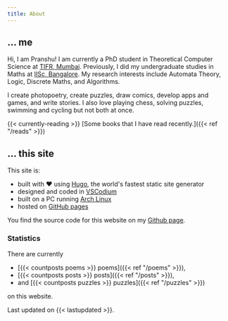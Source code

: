 ```yaml
---
title: About
---
```


## ... me

Hi, I am Pranshu! I am currently a PhD student in Theoretical Computer Science at [TIFR, Mumbai](https://www.tifr.res.in/). Previously, I did my undergraduate studies in Maths at [IISc, Bangalore](https://iisc.ac.in).
My research interests include Automata Theory, Logic, Discrete Maths, and Algorithms.

I create photopoetry, create puzzles, draw comics, develop apps and games, and write stories.
I also love playing chess, solving puzzles, swimming and cycling but not both at once.

{{< currently-reading >}} [Some books that I have read recently.]({{< ref "/reads" >}})


## ... this site

This site is: 

- built with :heart: using [Hugo](https://gohugo.io), the world's fastest static site generator
- designed and coded in [VSCodium](https://vscodium.com/) 
- built on a PC running [Arch Linux](https://archlinux.org/)
- hosted on [GitHub pages](https://pages.github.com/)

You find the source code for this website on my [Github page](https://github.com/pranshugaba/).

### Statistics

There are currently

- [{{< countposts poems >}} poems]({{< ref "/poems" >}}),
- [{{< countposts posts >}} posts]({{< ref "/posts" >}}),
- and [{{< countposts puzzles >}} puzzles]({{< ref "/puzzles" >}})

on this website.

Last updated on {{< lastupdated >}}.
